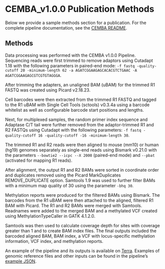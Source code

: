 # CEMBA_v1.0.0 Publication Methods

Below we provide a sample methods section for a publication. For the complete pipeline documentation, see the [CEMBA README](./README.md).

## Methods

Data processing was performed with the CEMBA v1.0.0 Pipeline. Sequencing reads were first trimmed to remove adaptors using Cutadapt 1.18 with the following parameters in paired-end mode: `-f fastq -quality-cutoff 20 -minimum-length 62 -a AGATCGGAAGAGCACACGTCTGAAC -A AGATCGGAAGAGCGTCGTGTAGGGA`.

After trimming the adapters, an unaligned BAM (uBAM) for the trimmed R1 FASTQ was created using Picard v2.18.23.

Cell barcodes were then extracted from the trimmed R1 FASTQ and tagged to the R1 uBAM with Single Cell Tools (sctools) v0.3.4a using a barcode whitelist as well as configurable barcode start positions and lengths.

Next, for multiplexed samples, the random primer index sequence and Adaptase C/T tail were further removed from the adaptor-trimmed R1 and R2 FASTQs using Cutadapt with the following parameters: `-f fastq -quality-cutoff 16 -quality-cutoff -16 -minimum-length 30`.

The trimmed R1 and R2 reads were then aligned to mouse (mm10) or human (hg19) genomes separately as single-end reads using Bismark v0.21.0 with the parameters `--bowtie2 --icpc --X 2000` (paired-end mode) and `--pbat` (activated for mapping R1 reads).

After alignment, the output R1 and R2 BAMs were sorted in coordinate order and duplicates removed using the Picard MarkDuplicates REMOVE_DUPLICATE option. Samtools 1.9 was used to further filter BAMs with a minimum map quality of 30 using the parameter `-bhq 30`.

Methylation reports were produced for the filtered BAMs using Bismark. The barcodes from the R1 uBAM were then attached to the aligned, filtered R1 BAM with Picard. The R1 and R2 BAMs were merged with Samtools. Readnames were added to the merged BAM and a methylated VCF created using MethylationTypeCaller in GATK 4.1.2.0.

Samtools was then used to calculate coverage depth for sites with coverage greater than 1 and to create BAM index files. The final outputs included the barcoded aligned BAM, BAM index, a VCF with locus-specific methylation information, VCF index, and methylation reports.

An example of the pipeline and its outputs is available on [Terra](https://app.terra.bio/#workspaces/brain-initiative-bcdc/Methyl-c-seq_Pipeline). Examples of genomic reference files and other inputs can be found in the pipeline’s [example JSON](https://github.com/broadinstitute/warp/blob/develop/pipelines/cemba/cemba_methylcseq/example_inputs/CEMBA.inputs.json).
